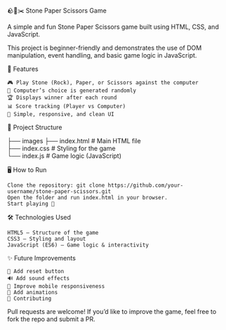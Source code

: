 🪨📄✂️ Stone Paper Scissors Game

A simple and fun Stone Paper Scissors game built using HTML, CSS, and JavaScript.

This project is beginner-friendly and demonstrates the use of DOM manipulation, event handling, and basic game logic in JavaScript.

🚀 Features

    🎮 Play Stone (Rock), Paper, or Scissors against the computer
    🤖 Computer’s choice is generated randomly
    🏆 Displays winner after each round
    📊 Score tracking (Player vs Computer)
    🎨 Simple, responsive, and clean UI

📂 Project Structure

├── images
├── index.html   # Main HTML file  
├── index.css    # Styling for the game  
└── index.js    # Game logic (JavaScript)  

🖥️ How to Run

    Clone the repository: git clone https://github.com/your-username/stone-paper-scissors.git
    Open the folder and run index.html in your browser.
    Start playing 🎉


🛠️ Technologies Used

    HTML5 – Structure of the game
    CSS3 – Styling and layout
    JavaScript (ES6) – Game logic & interactivity

    
✨ Future Improvements

    🔄 Add reset button
    🔊 Add sound effects
    📱 Improve mobile responsiveness
    🎨 Add animations
    🤝 Contributing

Pull requests are welcome! If you’d like to improve the game, feel free to fork the repo and submit a PR.
